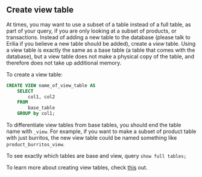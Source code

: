 ## Create view table
At times, you may want to use a subset of a table instead of a full table, as part of your query, if you are only looking at a subset of products, or transactions.
Instead of adding a new table to the database (please talk to Erilia if you believe a new table should be added), create a *view* table.
Using a view table is exactly the same as a base table (a table that comes with the database), but a view table does not make a physical copy of the table, and therefore does not take up additional memory.

To create a view table:
```SQL
CREATE VIEW name_of_view_table AS
    SELECT 
        col1, col2
    FROM
        base_table
    GROUP by col1;
```

To differentiate view tables from base tables, you should end the table name with ```_view```.
For example, if you want to make a subset of product table with just burritos, the new view table could be named something like ```product_burritos_view```.

To see exactly which tables are base and view, query ```show full tables;```

To learn more about creating view tables, check [this](https://www.mysqltutorial.org/create-sql-views-mysql.aspx) out.
